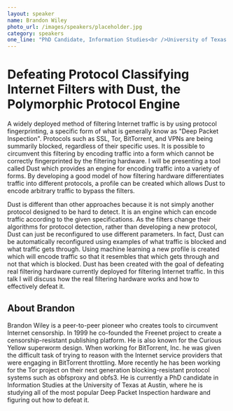 ```yaml
---
layout: speaker
name: Brandon Wiley
photo_url: /images/speakers/placeholder.jpg
category: speakers
one_line: "PhD Candidate, Information Studies<br />University of Texas at Austin"
---
```

# Defeating Protocol Classifying Internet Filters with Dust, the Polymorphic Protocol Engine
A widely deployed method of filtering Internet traffic is by using protocol fingerprinting, a specific form of what is generally know as "Deep Packet Inspection". Protocols such as SSL, Tor, BitTorrent, and VPNs are being summarily blocked, regardless of their specific uses. It is possible to circumvent this filtering by encoding traffic into a form which cannot be correctly fingerprinted by the filtering hardware. I will be presenting a tool called Dust which provides an engine for encoding traffic into a variety of forms. By developing a good model of how filtering hardware differentiates traffic into different protocols, a profile can be created which allows Dust to encode arbitrary traffic to bypass the filters.

Dust is different than other approaches because it is not simply another protocol designed to be hard to detect. It is an engine which can encode traffic according to the given specifications. As the filters change their algorithms for protocol detection, rather than developing a new protocol, Dust can just be reconfigured to use different parameters. In fact, Dust can be automatically reconfigured using examples of what traffic is blocked and what traffic gets through. Using machine learning a new profile is created which will encode traffic so that it resembles that which gets through and not that which is blocked. Dust has been created with the goal of defeating real filtering hardware currently deployed for filtering Internet traffic. In this talk I will discuss how the real filtering hardware works and how to effectively defeat it.


## About Brandon
Brandon Wiley is a peer-to-peer pioneer who creates tools to circumvent Internet censorship. In 1999 he co-founded the Freenet project to create a censorship-resistant publishing platform. He is also known for the Curious Yellow superworm design. When working for BitTorrent, Inc. he was given the difficult task of trying to reason with the Internet service providers that were engaging in BitTorrent throttling. More recently he has been working for the Tor project on their next generation blocking-resistant protocol systems such as obfsproxy and obfs3. He is currently a PhD candidate in Information Studies at the University of Texas at Austin, where he is studying all of the most popular Deep Packet Inspection hardware and figuring out how to defeat it.

